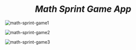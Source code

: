 <h1 align=center> <b><i>Math Sprint Game App</i></b></h1>

![math-sprint-game1](https://github.com/EaglePremNetwork/math-sprint-game/assets/110186659/6f1df739-c9c7-4cb1-9a57-0d99eaa921ad)

![math-sprint-game2](https://github.com/EaglePremNetwork/math-sprint-game/assets/110186659/864177ef-4da1-42e5-8a99-06d8054e5bff)

![math-sprint-game3](https://github.com/EaglePremNetwork/math-sprint-game/assets/110186659/f5c6eea7-2256-4851-a53f-50f744568345)
